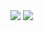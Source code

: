<div>
    <img align=top src="https://github-readme-stats.vercel.app/api?username=GmacSpm&show_icons=true&title_color=0969da&text_color=8d96a0&theme=transparent&hide_border=true"/>
    <img align=top src="https://github-readme-stats.vercel.app/api/top-langs/?username=GmacSpm&title_color=0969da&text_color=8d96a0&theme=transparent&hide_border=true"/>
<div>
